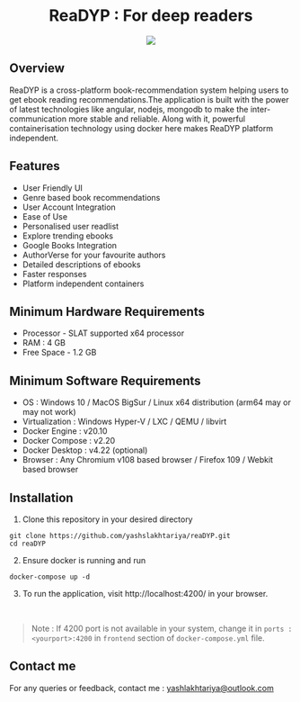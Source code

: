 <div align="center">
  <h1>ReaDYP : For deep readers</h1>
<img src="https://github.com/yashslakhtariya/reaDYP/assets/98678102/2f1ad606-7e6b-411b-8b42-27f95cc32db7">
</div>

## Overview

ReaDYP is a cross-platform book-recommendation system helping users to get ebook reading recommendations.The application is built with the power of latest technologies like angular, nodejs, mongodb to make the inter-communication more stable and reliable. Along with it, powerful containerisation technology using docker here makes ReaDYP platform independent.

## Features
- User Friendly UI
- Genre based book recommendations
- User Account Integration
- Ease of Use
- Personalised user readlist
- Explore trending ebooks
- Google Books Integration
- AuthorVerse for your favourite authors
- Detailed descriptions of ebooks
- Faster responses
- Platform independent containers

## Minimum Hardware Requirements

- Processor - SLAT supported x64 processor
- RAM : 4 GB
- Free Space - 1.2 GB

## Minimum Software Requirements

- OS : Windows 10 / MacOS BigSur / Linux x64 distribution (arm64 may or may not work)
- Virtualization : Windows Hyper-V / LXC / QEMU / libvirt
- Docker Engine : v20.10
- Docker Compose : v2.20
- Docker Desktop : v4.22 (optional)
- Browser : Any Chromium v108 based browser / Firefox 109 / Webkit based browser  

## Installation

1. Clone this repository in your desired directory
```
git clone https://github.com/yashslakhtariya/reaDYP.git
cd reaDYP
```
2. Ensure docker is running and run
```
docker-compose up -d
```
3. To run the application, visit http://localhost:4200/ in your browser.
<br>

> Note : If 4200 port is not available in your system, change it in `ports : <yourport>:4200` in `frontend` section of `docker-compose.yml` file.

## Contact me
For any queries or feedback, contact me : yashlakhtariya@outlook.com
